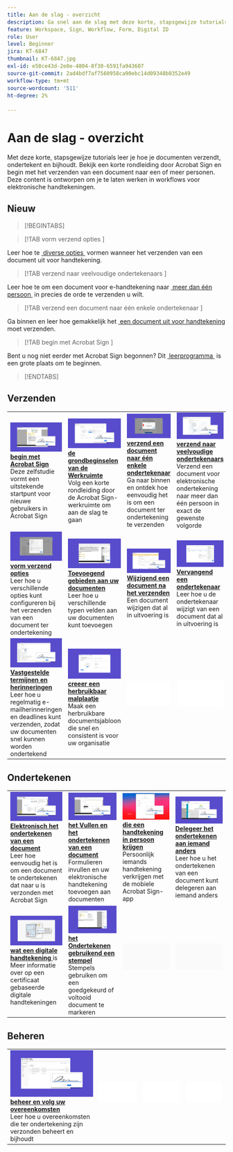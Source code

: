 ```yaml
---
title: Aan de slag - overzicht
description: Ga snel aan de slag met deze korte, stapsgewijze tutorials over het verzenden, ondertekenen en volgen van documenten
feature: Workspace, Sign, Workflow, Form, Digital ID
role: User
level: Beginner
jira: KT-6847
thumbnail: KT-6847.jpg
exl-id: e58ce43d-2e8e-4804-8f30-6591fa943607
source-git-commit: 2ad4bdf7af7560958ca90ebc14d09348b0352e49
workflow-type: tm+mt
source-wordcount: '511'
ht-degree: 2%

---
```


# Aan de slag - overzicht

Met deze korte, stapsgewijze tutorials leer je hoe je documenten verzendt, ondertekent en bijhoudt. Bekijk een korte rondleiding door Acrobat Sign en begin met het verzenden van een document naar een of meer personen. Deze content is ontworpen om je te laten werken in workflows voor elektronische handtekeningen.

## Nieuw

>[!BEGINTABS]

>[!TAB  vorm verzend opties ]

Leer hoe te [&#x200B; diverse opties &#x200B;](sending-options.md) vormen wanneer het verzenden van een document uit voor handtekening.

>[!TAB  verzend naar veelvoudige ondertekenaars ]

Leer hoe te om een document voor e-handtekening naar [&#x200B; meer dan één persoon &#x200B;](send-to-multiple-recipients.md) in precies de orde te verzenden u wilt.

>[!TAB  verzend een document naar één enkele ondertekenaar ]

Ga binnen en leer hoe gemakkelijk het [&#x200B; een document uit voor handtekening &#x200B;](send-to-single-recipient.md) moet verzenden.

>[!TAB  begin met Acrobat Sign ]

Bent u nog niet eerder met Acrobat Sign begonnen? Dit [&#x200B; leerprogramma &#x200B;](new-sender.md) is een grote plaats om te beginnen.

>[!ENDTABS]

## Verzenden

<table style="table-layout:fixed">
<tr>
  <td>
    <a href="new-sender.md">
      <img alt="Aan de slag met Acrobat Sign" src="../assets/gettingstartednew.png" />
    </a>
    <div>
    <a href="new-sender.md"><strong> begin met Acrobat Sign </strong></a>
    </div>
    Deze zelfstudie vormt een uitstekende startpunt voor nieuwe gebruikers in Acrobat Sign
    <br>
  </td>
 <td>
    <a href="quick-tour.md">
      <img alt="Beginselen van de werkruimte" src="../assets/workspace.png" />
    </a>
    <div>
    <a href="quick-tour.md"><strong> de grondbeginselen van de Werkruimte </strong></a>
    </div>
    Volg een korte rondleiding door de Acrobat Sign-werkruimte om aan de slag te gaan
    <br>
  </td>
  <td>
    <a href="send-to-single-recipient.md">
      <img alt="Een document naar één ondertekenaar verzenden" src="../assets/send-single-recipient.png" />
    </a>
    <div>
    <a href="send-to-single-recipient.md"><strong> verzend een document naar één enkele ondertekenaar </strong></a>
    </div>
    Ga naar binnen en ontdek hoe eenvoudig het is om een document ter ondertekening te verzenden
    <br>
  </td>
  <td>
    <a href="send-to-multiple-recipients.md">
      <img alt="Verzenden naar meerdere ondertekenaars" src="../assets/send-to-multiple-recipient.png" />
    </a>
    <div>
    <a href="send-to-multiple-recipients.md"><strong> verzend naar veelvoudige ondertekenaars </strong></a>
    </div>
    Verzend een document voor elektronische ondertekening naar meer dan één persoon in exact de gewenste volgorde
    <br>
  </td>
</tr>
<tr>
  <td>
    <a href="sending-options.md">
      <img alt="Verzendopties configureren" src="../assets/configure.png" />
    </a>
    <div>
    <a href="sending-options.md"><strong> vorm verzend opties </strong></a>
    </div>
    Leer hoe u verschillende opties kunt configureren bij het verzenden van een document ter ondertekening
    <br>
  </td>
  <td>
    <a href="adding-fields.md">
      <img alt="Velden toevoegen aan uw documenten" src="../assets/adding-fields.png" />
    </a>
    <div>
    <a href="adding-fields.md"><strong> Toevoegend gebieden aan uw documenten </strong></a>
    </div>
    Leer hoe u verschillende typen velden aan uw documenten kunt toevoegen
    <br>
  </td>
  <td>
    <a href="modify-in-flight.md">
      <img alt="Een document wijzigen na het verzenden" src="../assets/modify.png" />
    </a>
    <div>
    <a href="modify-in-flight.md"><strong> Wijzigend een document na het verzenden </strong></a>
    </div>
    Een document wijzigen dat al in uitvoering is
    <br>
  </td>
  <td>
    <a href="replace-signer.md">
      <img alt="Ondertekenaars vervangen" src="../assets/replace.png" />
    </a>
    <div>
    <a href="replace-signer.md"><strong> Vervangend een ondertekenaar </strong></a>
    </div>
    Leer hoe u de ondertekenaar wijzigt van een document dat al in uitvoering is
     <br>
  </td>
</tr>
<tr>
  <td>
      <a href="set-deadlines-reminders.md">
        <img alt="Deadlines en herinneringen instellen" src="../assets/deadlines-reminders.png" />
      </a>
      <div>
      <a href="set-deadlines-reminders.md"><strong> Vastgestelde termijnen en herinneringen </strong></a>
      </div>
      Leer hoe u regelmatig e-mailherinneringen en deadlines kunt verzenden, zodat uw documenten snel kunnen worden ondertekend
      <br>
    </td> 
  <td>
    <a href="../sign-advanced-users/create-a-template.md">
      <img alt="Een herbruikbare sjabloon maken" src="../assets/create-template.png" />
    </a>
    <div>
    <a href="../sign-advanced-users/create-a-template.md"><strong> creeer een herbruikbaar malplaatje </strong></a>
    </div>
    Maak een herbruikbare documentsjabloon die snel en consistent is voor uw organisatie
    <br>
  </td>
    <td>
      <img alt="Spacer" src="../assets/Whitespacer.png" />
      <div>
      <br>
    </td>
    <td>
      <img alt="Spacer" src="../assets/Whitespacer.png" />
      <div>
      <br>
    </td>
</tr>
</table>

## Ondertekenen

<table style="table-layout:fixed">
<tr>
  <td>
    <a href="electronically-sign-a-document.md">
      <img alt="Een document elektronisch ondertekenen" src="../assets/sign-electronically.png" />
    </a>
    <div>
    <a href="electronically-sign-a-document.md"><strong> Elektronisch het ondertekenen van een document </strong></a>
    </div>
    Leer hoe eenvoudig het is om een document te ondertekenen dat naar u is verzonden met Acrobat Sign
    <br>
  </td>
  <td>
    <a href="fill-and-sign.md">
      <img alt="Een document invullen en ondertekenen" src="../assets/fill-and-sign.png" />
    </a>
    <div>
    <a href="fill-and-sign.md"><strong> het Vullen en het ondertekenen van een document </strong></a>
    </div>
    Formulieren invullen en uw elektronische handtekening toevoegen aan documenten
    <br>
  </td>
  <td>
    <a href="sign-in-person.md">
      <img alt="Een persoonlijke handtekening verkrijgen" src="../assets/inperson.png" />
    </a>
    <div>
    <a href="sign-in-person.md"><strong> die een handtekening in persoon krijgen </strong></a>
    </div>
    Persoonlijk iemands handtekening verkrijgen met de mobiele Acrobat Sign-app
    <br>
  </td>
  <td>
    <a href="delegate-signing.md">
      <img alt="Ondertekening delegeren aan iemand anders" src="../assets/delegate-signing.png" />
    </a>
    <div>
    <a href="delegate-signing.md"><strong> Delegeer het ondertekenen aan iemand anders </strong></a>
    </div>
    Leer hoe u het ondertekenen van een document kunt delegeren aan iemand anders
    <br>
  </td>
</tr>
<tr>
  <td>
    <a href="sign-with-a-digital-signature.md">
      <img alt="Wat is een digitale handtekening" src="../assets/digital-signature.png" />
    </a>
    <div>
    <a href="sign-with-a-digital-signature.md"><strong> wat een digitale handtekening </strong></a> is
    </div>
    Meer informatie over op een certificaat gebaseerde digitale handtekeningen
    <br>
  </td>
  <td>
    <a href="sign-with-a-stamp.md">
      <img alt="Ondertekenen met een stempel" src="../assets/sign-stamp.png" />
    </a>
    <div>
    <a href="sign-with-a-stamp.md"><strong> het Ondertekenen gebruikend een stempel </strong></a>
    </div>
    Stempels gebruiken om een goedgekeurd of voltooid document te markeren
     <br>
  </td> 
 <td>
    <img alt="Spacer" src="../assets/Grayspacer.png" />
    <div>
    <br>
  </td>
  <td>
    <img alt="Spacer" src="../assets/Grayspacer.png" />
    <div>
    <br>
  </td>
</tr>  
</table>

## Beheren

<table style="table-layout:fixed">
<tr>
  <td>
    <a href="manage-and-track.md">
      <img alt="Uw overeenkomsten beheren en volgen" src="../assets/manage-track.png" />
    </a>
    <div>
    <a href="manage-and-track.md"><strong> beheer en volg uw overeenkomsten </strong></a>
    </div>
    Leer hoe u overeenkomsten die ter ondertekening zijn verzonden beheert en bijhoudt
    <br>
  </td>
  <td>
    <img alt="Spacer" src="../assets/Whitespacer.png" />
    <div>
    <br>
  </td>
  <td>
    <img alt="Spacer" src="../assets/Whitespacer.png" />
    <div>
    <br>
  </td>
  <td>
    <img alt="Spacer" src="../assets/Whitespacer.png" />
    <div>
    <br>
  </td>
</tr>
</table>
